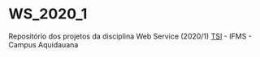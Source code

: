# WS_2020_1
Repositório dos projetos da disciplina Web Service (2020/1) [TSI](https://www.ifms.edu.br/campi/campus-aquidauana/cursos/graduacao/sistemas-para-internet/sistemas-para-internet) - IFMS - Campus Aquidauana 